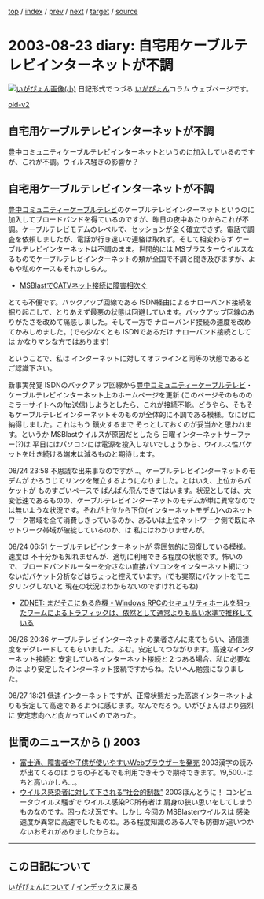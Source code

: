 [top](https://igapyon.github.io/diary/) 
 / [index](https://igapyon.github.io/diary/2003/index.html) 
 / [prev](https://igapyon.github.io/diary/2003/ig030822.html) 
 / [next](https://igapyon.github.io/diary/2003/ig030827.html) 
 / [target](https://igapyon.github.io/diary/2003/ig030823.html) 
 / [source](https://github.com/igapyon/diary/blob/gh-pages/2003/ig030823.html.src.md) 

2003-08-23 diary: 自宅用ケーブルテレビインターネットが不調
=====================================================================================================
[![いがぴょん画像(小)](https://igapyon.github.io/diary/images/iga200306s.jpg "いがぴょん")](https://igapyon.github.io/diary/memo/memoigapyon.html) 日記形式でつづる [いがぴょん](https://igapyon.github.io/diary/memo/memoigapyon.html)コラム ウェブページです。

[old-v2](ig030823-orig.html)

## 自宅用ケーブルテレビインターネットが不調

豊中コミュニティケーブルテレビインターネットというのに加入しているのですが、これが不調。ウイルス騒ぎの影響か？


## 自宅用ケーブルテレビインターネットが不調

[豊中コミュニティーケーブルテレビ](http://www.tcct.co.jp/)のケーブルテレビインターネットというのに加入してブロードバンドを得ているのですが、昨日の夜中あたりからこれが不調。ケーブルテレビモデムのレベルで、セッションが全く確立できず。電話で調査を依頼しましたが、電話が行き違いで連絡は取れず。そして相変わらず ケーブルテレビインターネットは不調のまま。世間的には MSブラスターウイルスなるものでケーブルテレビインターネットの類が全国で不調と聞き及びますが、よもや私のケースもそれかしらん。

* [MSBlastでCATVネット接続に障害相次ぐ](http://www.zdnet.co.jp/broadband/0308/21/lp01.html)

とても不便です。バックアップ回線である ISDN経由によるナローバンド接続を掘り起こして、とりあえず最悪の状態は回避しています。バックアップ回線のありがたさを改めて痛感しました。そして一方で ナローバンド接続の速度を改めてかみしめました。(でも少なくとも
ISDNであるだけ ナローバンド接続としては かなりマシな方ではあります)

ということで、私は インターネットに対してオフラインと同等の状態であるとご認識下さい。

新事実発覚
ISDNのバックアップ回線から[豊中コミュニティーケーブルテレビ](http://www.tcct.co.jp/)・ケーブルテレビインターネット上のホームページを更新 (このページそのもののミラーサイトへのftp送信)しようとしたら、これが接続不能。どうやら、そもそもケーブルテレビインターネットそのものが全体的に不調である模様。なにげに納得しました。これはもう 鎮火するまで そっとしておくのが妥当かと思われます。というか
MSBlastウイルスが原因だとしたら 日曜インターネットサーファー(?)は 平日にはパソコンには電源を投入しないでしょうから、ウイルス性パケットを吐き続ける端末は減るものと期待します。

08/24 23:58 不思議な出来事なのですが…。ケーブルテレビインターネットのモデムが かろうじてリンクを確立するようになりました。とはいえ、上位からパケットが ものすごいペースで ばんばん飛んできてはいます。状況としては、大変低速であるものの、ケーブルテレビインターネットのモデムが単に異常なのでは無いような状況です。それが上位から下位(インターネットモデム)へのネットワーク帯域を全て消費しきっているのか、あるいは上位ネットワーク側で既にネットワーク帯域が破綻しているのか、は 私にはわかりませんが。

08/24 06:51 ケーブルテレビインターネットが 雰囲気的に回復している模様。速度は 不十分かも知れませんが、適切に利用できる程度の状態です。怖いので、ブロードバンドルーターを介さない直接パソコンをインターネット網につないだパケット分析などはちょっと控えています。(でも実際にパケットをモニタリングしないと 現在の状況はわからないのですけれどもね)

* [ZDNET: まだそこにある危機 - Windows RPCのセキュリティホールを狙ったワームによるトラフィックは、依然として通常よりも高い水準で推移している](http://www.zdnet.co.jp/enterprise/0308/21/epn10.html)

08/26 20:36 ケーブルテレビインターネットの業者さんに来てもらい、通信速度をデグレードしてもらいました。ふむ。安定してつながります。高速なインターネット接続と 安定しているインターネット接続と２つある場合、私に必要なのは より安定したインターネット接続ですからね。たいへん勉強になりました。

08/27 18:21 低速インターネットですが、正常状態だった高速インターネットよりも安定して高速であるように感じます。なんでだろう。いがぴょんはより強烈に 安定志向へと向かっていくのであった。

## 世間のニュースから () 2003

* [富士通、障害者や子供が使いやすいWebブラウザーを発売](http://biztech.nikkeibp.co.jp/wcs/leaf/CID/onair/biztech/inet/262878)  2003漢字の読みが出てくるのは うちの子どもでも利用できそうで期待できます。\9,500.-は ちと高いかしら…。
* [ウイルス感染者に対して下される“社会的制裁”](http://www.zdnet.co.jp/broadband/0308/20/lp20.html)  2003ほんとうに！ コンピュータウイルス騒ぎで ウイルス感染PC所有者は 肩身の狭い思いをしてしまうものなのです。困った状況です。しかし 今回の MSBlasterウイルスは 感染速度が異常に高速でしたものね。ある程度知識のある人でも防御が追いつかないおそれがありましたからね。

----------------------------------------------------------------------------------------------------

## この日記について
[いがぴょんについて](https://igapyon.github.io/diary/memo/memoigapyon.html) / [インデックスに戻る](https://igapyon.github.io/diary/idxall.html)
